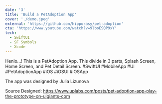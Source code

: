```yaml
---
date: '3'
title: 'Build a PetAdoption App'
cover: './demo.jpeg'
external: 'https://github.com/hipporasy/pet-adoption'
cta: 'https://www.youtube.com/watch?v=9lboESQP9xY'
tech:
  - SwiftUI
  - SF Symbols
  - Xcode
---
```


Henlo...!
This is a PetAdoption App.
This divide in 3 parts, Splash Screen, Home Screen, and Pet Detail Screen.
#SwiftUI #MobileApp #UI #PetAdoptionApp #iOS #iOSUI #iOSApp

The app was designed by Julia Lizunova

Source Designed: https://www.uplabs.com/posts/pet-adoption-app-play-the-prototype-on-uigiants-com
